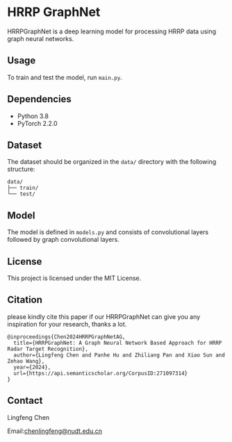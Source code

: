 # HRRP GraphNet

HRRPGraphNet is a deep learning model for processing HRRP data using graph neural networks.

## Usage

To train and test the model, run `main.py`.

## Dependencies
- Python 3.8
- PyTorch 2.2.0

## Dataset

The dataset should be organized in the `data/` directory with the following structure:

```
data/
├── train/
└── test/
```

## Model

The model is defined in `models.py` and consists of convolutional layers followed by graph convolutional layers.

## License

This project is licensed under the MIT License.

## Citation
please kindly cite this paper if our HRRPGraphNet can give you any inspiration for your research, thanks a lot.

```
@inproceedings{Chen2024HRRPGraphNetAG,
  title={HRRPGraphNet: A Graph Neural Network Based Approach for HRRP Radar Target Recognition},
  author={Lingfeng Chen and Panhe Hu and Zhiliang Pan and Xiao Sun and Zehao Wang},
  year={2024},
  url={https://api.semanticscholar.org/CorpusID:271097314}
}
```

## Contact

Lingfeng Chen

Email:chenlingfeng@nudt.edu.cn

